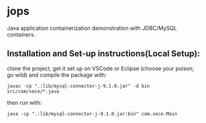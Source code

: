 # jops
Java application containerization demonstration with JDBC/MySQL containers.

## Installation and Set-up instructions(Local Setup):
clone the project, get it set up on VSCode or Eclipse (choose your poison, go wild) and compile the package with:

```shell
javac -cp ".:lib/mysql-connector-j-9.1.0.jar" -d bin src/com/sece/*.java
```

then run with:

```shell
java -cp ".:lib/mysql-connector-j-9.1.0.jar:bin" com.sece.Main
```
